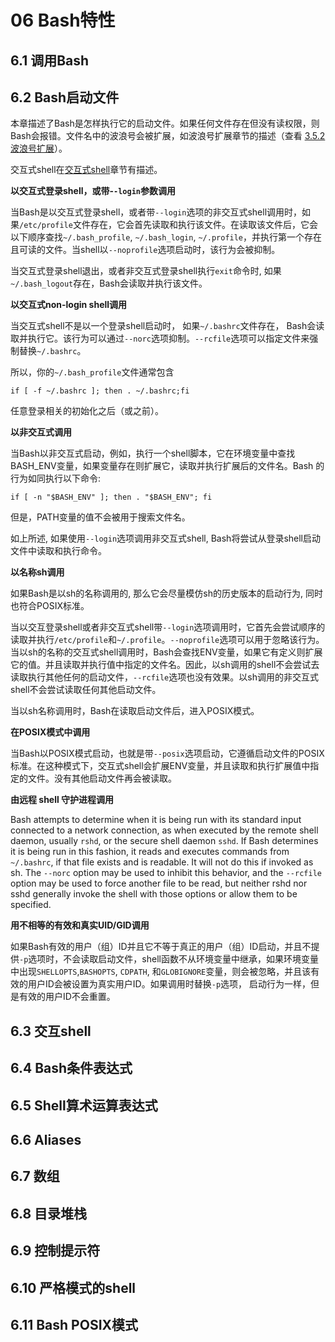 06 Bash特性
===========

6.1 调用Bash
------------

6.2 Bash启动文件
----------------

本章描述了Bash是怎样执行它的启动文件。如果任何文件存在但没有读权限，则Bash会报错。文件名中的波浪号会被扩展，如波浪号扩展章节的描述（查看 [3.5.2 波浪号扩展][3.5.2]）。

交互式shell在[交互式shell][6.3]章节有描述。

**以交互式登录shell，或带-`-login`参数调用**

当Bash是以交互式登录shell，或者带`--login`选项的非交互式shell调用时，如果`/etc/profile`文件存在，它会首先读取和执行该文件。在读取该文件后，它会以下顺序查找`~/.bash_profile`, `~/.bash_login`, `~/.profile`，并执行第一个存在且可读的文件。当shell以`--noprofile`选项启动时，该行为会被抑制。

当交互式登录shell退出，或者非交互式登录shell执行`exit`命令时, 如果`~/.bash_logout`存在，Bash会读取并执行该文件。

**以交互式non-login shell调用**

当交互式shell不是以一个登录shell启动时， 如果`~/.bashrc`文件存在， Bash会读取并执行它。该行为可以通过`--norc`选项抑制。`--rcfile`选项可以指定文件来强制替换`~/.bashrc`。

所以，你的`~/.bash_profile`文件通常包含

```
if [ -f ~/.bashrc ]; then . ~/.bashrc;fi
```

任意登录相关的初始化之后（或之前）。

**以非交互式调用**

当Bash以非交互式启动，例如，执行一个shell脚本，它在环境变量中查找BASH_ENV变量，如果变量存在则扩展它，读取并执行扩展后的文件名。Bash 的行为如同执行以下命令:

```
if [ -n "$BASH_ENV" ]; then . "$BASH_ENV"; fi
```

但是，PATH变量的值不会被用于搜索文件名。

如上所述, 如果使用`--login`选项调用非交互式shell, Bash将尝试从登录shell启动文件中读取和执行命令。

**以名称sh调用**

如果Bash是以sh的名称调用的, 那么它会尽量模仿sh的历史版本的启动行为, 同时也符合POSIX标准。

当以交互登录shell或者非交互式shell带`--login`选项调用时，它首先会尝试顺序的读取并执行`/etc/profile`和`~/.profile`。`--noprofile`选项可以用于忽略该行为。
当以sh的名称的交互式shell调用时，Bash会查找ENV变量，如果它有定义则扩展它的值。并且读取并执行值中指定的文件名。因此，以sh调用的shell不会尝试去读取执行其他任何的启动文件，`--rcfile`选项也没有效果。以sh调用的非交互式shell不会尝试读取任何其他启动文件。

当以sh名称调用时，Bash在读取启动文件后，进入POSIX模式。

**在POSIX模式中调用**

当Bash以POSIX模式启动，也就是带`--posix`选项启动，它遵循启动文件的POSIX标准。在这种模式下，交互式shell会扩展ENV变量，并且读取和执行扩展值中指定的文件。没有其他启动文件再会被读取。

**由远程 shell 守护进程调用**

Bash attempts to determine when it is being run with its standard input connected to a network connection, as when executed by the remote shell daemon, usually `rshd`, or the secure shell daemon `sshd`. If Bash determines it is being run in this fashion, it reads and executes commands from `~/.bashrc`, if that file exists and is readable. It will not do this if invoked as sh. The `--norc` option may be used to inhibit this behavior, and the `--rcfile` option may be used to force another file to be read, but neither rshd nor sshd generally invoke the shell with those options or allow them to be specified.

**用不相等的有效和真实UID/GID调用**

如果Bash有效的用户（组）ID并且它不等于真正的用户（组）ID启动，并且不提供`-p`选项时，不会读取启动文件，shell函数不从环境变量中继承，如果环境变量中出现`SHELLOPTS`,`BASHOPTS`, `CDPATH`, 和`GLOBIGNORE`变量，则会被忽略，并且该有效的用户ID会被设置为真实用户ID。如果调用时替换`-p`选项， 启动行为一样，但是有效的用户ID不会重置。

6.3 交互shell
-------------

6.4 Bash条件表达式
------------------

6.5 Shell算术运算表达式
-----------------------

6.6 Aliases
-----------

6.7 数组
--------

6.8 目录堆栈
------------

6.9 控制提示符
--------------

6.10 严格模式的shell
--------------------

6.11 Bash POSIX模式
-------------------

[3.5.2]: /zh_cn/03_shell基本特性.md#352-波浪号扩展
[6.3]: /zh_cn/06_Bash特性.md#63-交互shell